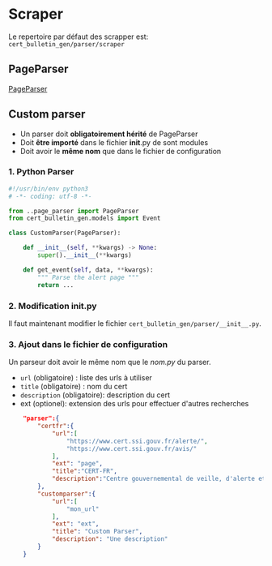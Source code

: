 # Scraper

Le repertoire par défaut des scrapper est:  `cert_bulletin_gen/parser/scraper`

## PageParser

[PageParser](../parser/page_parser.py)

## Custom parser

- Un parser doit **obligatoirement hérité** de PageParser
- Doit **être importé** dans le fichier __init__.py de sont modules
- Doit avoir le **même nom** que dans le fichier de configuration

### 1. Python Parser

```python
#!/usr/bin/env python3
# -*- coding: utf-8 -*-

from ..page_parser import PageParser
from cert_bulletin_gen.models import Event

class CustomParser(PageParser):

    def __init__(self, **kwargs) -> None:
        super().__init__(**kwargs)

    def get_event(self, data, **kwargs):
        """ Parse the alert page """
        return ...
```

### 2. Modification __init__.py

Il faut maintenant modifier le fichier `cert_bulletin_gen/parser/__init__.py`.

### 3. Ajout dans le fichier de configuration

Un parseur doit avoir le même nom que le *nom.py* du parser.

- `url` (obligatoire) : liste des urls à utiliser
- `title` (obligatoire) : nom du cert
- `description`  (obligatoire): description du cert
- ext (optionel): extension des urls pour effectuer d'autres recherches

```json
    "parser":{
        "certfr":{
            "url":[
                "https://www.cert.ssi.gouv.fr/alerte/",
                "https://www.cert.ssi.gouv.fr/avis/"
            ],
            "ext": "page",
            "title":"CERT-FR",
            "description":"Centre gouvernemental de veille, d'alerte et de réponse aux attaques informatiques"
        },
        "customparser":{
            "url":[
                "mon_url"
            ],
            "ext": "ext",
            "title": "Custom Parser",
            "description": "Une description"
        }
    }
```